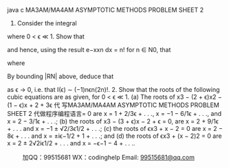 java c
MA3AM/MA4AM ASYMPTOTIC METHODS 
PROBLEM SHEET 2
1. Consider the integral

where 0 < ϵ ≪ 1. Show that

and hence, using the result  e−xxn dx = n! for n ∈ N0, that

where

By bounding |RN| above, deduce that

as ϵ → 0, i.e. that I(ϵ) ∼ (−1)nϵn(2n)!.
2. Show that the roots of the following cubic equations are as given, for 0 < ϵ ≪ 1.
(a) The roots of
x3 − (2 + ϵ)x2 − (1 − ϵ)x + 2 + 3ϵ 代 写MA3AM/MA4AM ASYMPTOTIC METHODS PROBLEM SHEET 2
代做程序编程语言= 0
are x = 1 + 2/3ϵ + . . ., x = −1 − 6/1ϵ + . . ., and x = 2 − 3/1ϵ + . . .;
(b) the roots of
x3 − (3 + ϵ)x − 2 + ϵ = 0,
are x = 2 + 9/1ϵ + . . . and x = −1 ± √2/3ϵ1/2 + . . .;
(c) the roots of
ϵx3 + x − 2 = 0
are x = 2 − 8ϵ + . . . and x = ±iϵ−1/2 + 1 + . . .; and
(d) the roots of
ϵx3 + (x − 2)2 = 0
are x = 2 ± 2√2iϵ1/2 + . . . and x = −ϵ−1 − 4 + . . ..

         
加QQ：99515681  WX：codinghelp  Email: 99515681@qq.com
